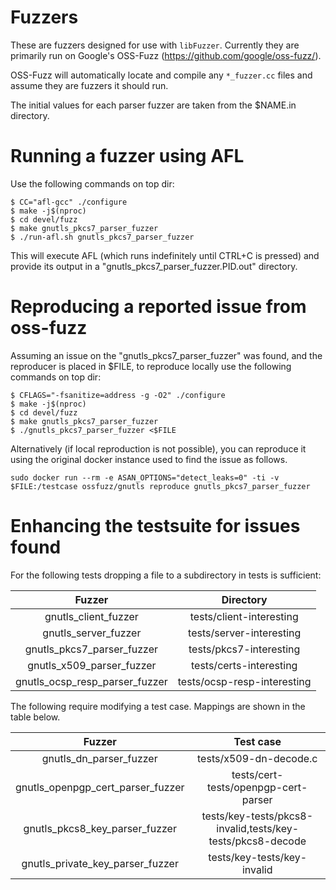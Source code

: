 # Fuzzers

These are fuzzers designed for use with `libFuzzer`. Currently they are
primarily run on Google's OSS-Fuzz (https://github.com/google/oss-fuzz/).

OSS-Fuzz will automatically locate and compile any `*_fuzzer.cc` files and
assume they are fuzzers it should run.

The initial values for each parser fuzzer are taken from the $NAME.in
directory.


# Running a fuzzer using AFL

Use the following commands on top dir:

```
$ CC="afl-gcc" ./configure
$ make -j$(nproc)
$ cd devel/fuzz
$ make gnutls_pkcs7_parser_fuzzer
$ ./run-afl.sh gnutls_pkcs7_parser_fuzzer
```

This will execute AFL (which runs indefinitely until CTRL+C is pressed) and
provide its output in a "gnutls_pkcs7_parser_fuzzer.PID.out" directory.


# Reproducing a reported issue from oss-fuzz

Assuming an issue on the "gnutls_pkcs7_parser_fuzzer" was found, and the
reproducer is placed in $FILE, to reproduce locally use the following commands
on top dir:

```
$ CFLAGS="-fsanitize=address -g -O2" ./configure
$ make -j$(nproc)
$ cd devel/fuzz
$ make gnutls_pkcs7_parser_fuzzer
$ ./gnutls_pkcs7_parser_fuzzer <$FILE
```

Alternatively (if local reproduction is not possible), you can reproduce it
using the original docker instance used to find the issue as follows.

```
sudo docker run --rm -e ASAN_OPTIONS="detect_leaks=0" -ti -v $FILE:/testcase ossfuzz/gnutls reproduce gnutls_pkcs7_parser_fuzzer
```

# Enhancing the testsuite for issues found

For the following tests dropping a file to a subdirectory in tests is
sufficient:

| Fuzzer                       | Directory                  |
|:----------------------------:|:--------------------------:|
|gnutls_client_fuzzer          | tests/client-interesting   |
|gnutls_server_fuzzer          | tests/server-interesting   |
|gnutls_pkcs7_parser_fuzzer    | tests/pkcs7-interesting    |
|gnutls_x509_parser_fuzzer     | tests/certs-interesting    |
|gnutls_ocsp_resp_parser_fuzzer| tests/ocsp-resp-interesting|

The following require modifying a test case. Mappings are shown in the
table below.

| Fuzzer                          | Test case                                                |
|:-------------------------------:|:--------------------------------------------------------:|
|gnutls_dn_parser_fuzzer          |tests/x509-dn-decode.c                                    |
|gnutls_openpgp_cert_parser_fuzzer|tests/cert-tests/openpgp-cert-parser                      |
|gnutls_pkcs8_key_parser_fuzzer   |tests/key-tests/pkcs8-invalid,tests/key-tests/pkcs8-decode|
|gnutls_private_key_parser_fuzzer |tests/key-tests/key-invalid                               |
